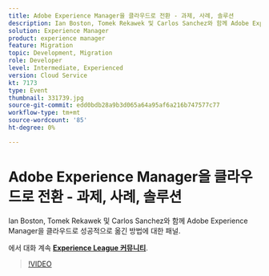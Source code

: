 ```yaml
---
title: Adobe Experience Manager을 클라우드로 전환 - 과제, 사례, 솔루션
description: Ian Boston, Tomek Rekawek 및 Carlos Sanchez와 함께 Adobe Experience Manager을 클라우드로 성공적으로 옮긴 방법에 대한 패널. 이 세션은 Adobe Developers Live 컨텐츠 이벤트의 일부로 전달되었습니다.
solution: Experience Manager
product: experience manager
feature: Migration
topic: Development, Migration
role: Developer
level: Intermediate, Experienced
version: Cloud Service
kt: 7173
type: Event
thumbnail: 331739.jpg
source-git-commit: edd0bdb28a9b3d065a64a95af6a216b747577c77
workflow-type: tm+mt
source-wordcount: '85'
ht-degree: 0%

---
```



# Adobe Experience Manager을 클라우드로 전환 - 과제, 사례, 솔루션

Ian Boston, Tomek Rekawek 및 Carlos Sanchez와 함께 Adobe Experience Manager을 클라우드로 성공적으로 옮긴 방법에 대한 패널.

에서 대화 계속 **[Experience League 커뮤니티](http://adobe.ly/36Yd3v6)**.

>[!VIDEO](https://video.tv.adobe.com/v/331739/?quality=12&learn=on&hidetitle=true)
